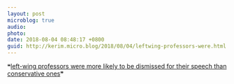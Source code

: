 ```yaml
---
layout: post
microblog: true
audio: 
photo: 
date: 2018-08-04 08:48:17 +0800
guid: http://kerim.micro.blog/2018/08/04/leftwing-professors-were.html
---
```

❝[left-wing professors were more likely to be dismissed for their speech than conservative ones](https://www.vox.com/policy-and-politics/2018/8/3/17644180/political-correctness-free-speech-liberal-data-georgetown)❞ 
